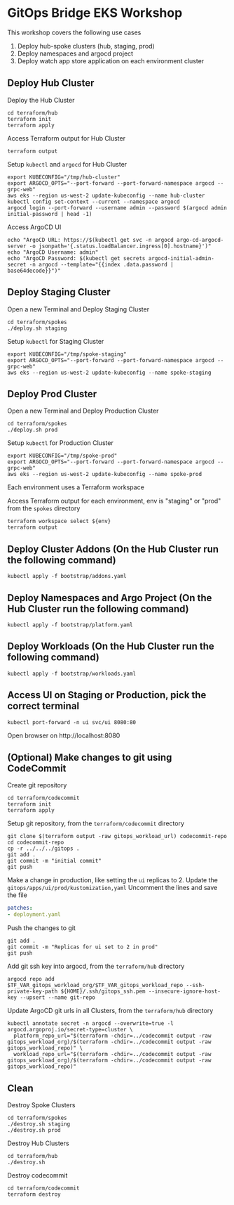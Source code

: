 # GitOps Bridge EKS Workshop

This workshop covers the following use cases

1. Deploy hub-spoke clusters (hub, staging, prod)
1. Deploy namespaces and argocd project
1. Deploy watch app store application on each environment cluster


## Deploy Hub Cluster
Deploy the Hub Cluster
```shell
cd terraform/hub
terraform init
terraform apply
```

Access Terraform output for Hub Cluster
```shell
terraform output
```

Setup `kubectl` and `argocd` for Hub Cluster
```shell
export KUBECONFIG="/tmp/hub-cluster"
export ARGOCD_OPTS="--port-forward --port-forward-namespace argocd --grpc-web"
aws eks --region us-west-2 update-kubeconfig --name hub-cluster
kubectl config set-context --current --namespace argocd
argocd login --port-forward --username admin --password $(argocd admin initial-password | head -1)
```
Access ArgoCD UI
```shell
echo "ArgoCD URL: https://$(kubectl get svc -n argocd argo-cd-argocd-server -o jsonpath='{.status.loadBalancer.ingress[0].hostname}')"
echo "ArgoCD Username: admin"
echo "ArgoCD Password: $(kubectl get secrets argocd-initial-admin-secret -n argocd --template="{{index .data.password | base64decode}}")"
```

## Deploy Staging Cluster

Open a new Terminal and Deploy Staging Cluster
```shell
cd terraform/spokes
./deploy.sh staging
```

Setup `kubectl` for Staging Cluster
```shell
export KUBECONFIG="/tmp/spoke-staging"
export ARGOCD_OPTS="--port-forward --port-forward-namespace argocd --grpc-web"
aws eks --region us-west-2 update-kubeconfig --name spoke-staging
```

## Deploy Prod Cluster

Open a new Terminal and Deploy Production Cluster
```shell
cd terraform/spokes
./deploy.sh prod
```

Setup `kubectl` for Production Cluster
```shell
export KUBECONFIG="/tmp/spoke-prod"
export ARGOCD_OPTS="--port-forward --port-forward-namespace argocd --grpc-web"
aws eks --region us-west-2 update-kubeconfig --name spoke-prod
```


Each environment uses a Terraform workspace

Access Terraform output for each environment, env is "staging" or "prod" from the `spokes` directory
```shell
terraform workspace select ${env}
terraform output
```

## Deploy Cluster Addons (On the Hub Cluster run the following command)
```shell
kubectl apply -f bootstrap/addons.yaml
```

## Deploy Namespaces and Argo Project (On the Hub Cluster run the following command)
```shell
kubectl apply -f bootstrap/platform.yaml
```

## Deploy Workloads (On the Hub Cluster run the following command)
```shell
kubectl apply -f bootstrap/workloads.yaml
```


## Access UI on Staging or Production, pick the correct terminal
```shell
kubectl port-forward -n ui svc/ui 8080:80
```
Open browser on http://localhost:8080



## (Optional) Make changes to git using CodeCommit

Create git repository
```shell
cd terraform/codecommit
terraform init
terraform apply
```

Setup git repository, from the `terraform/codecommit` directory
```shell
git clone $(terraform output -raw gitops_workload_url) codecommit-repo
cd codecommit-repo
cp -r ../../../gitops .
git add .
git commit -m "initial commit"
git push
```

Make a change in production, like setting the `ui` replicas to 2.
Update the `gitops/apps/ui/prod/kustomization,yaml`
Uncomment the lines and save the file
```yaml
patches:
- deployment.yaml
```
Push the changes to git
```shell
git add .
git commit -m "Replicas for ui set to 2 in prod"
git push
```


Add git ssh key into argocd, from the `terraform/hub` directory
```shell
argocd repo add $TF_VAR_gitops_workload_org/$TF_VAR_gitops_workload_repo --ssh-private-key-path ${HOME}/.ssh/gitops_ssh.pem --insecure-ignore-host-key --upsert --name git-repo
```

Update ArgoCD git urls in all Clusters, from the `terraform/hub` directory
```shell
kubectl annotate secret -n argocd --overwrite=true -l argocd.argoproj.io/secret-type=cluster \
  platform_repo_url="$(terraform -chdir=../codecommit output -raw gitops_workload_org)/$(terraform -chdir=../codecommit output -raw gitops_workload_repo)" \
  workload_repo_url="$(terraform -chdir=../codecommit output -raw gitops_workload_org)/$(terraform -chdir=../codecommit output -raw gitops_workload_repo)"
```



## Clean

Destroy Spoke Clusters
```shell
cd terraform/spokes
./destroy.sh staging
./destroy.sh prod
```

Destroy Hub Clusters
```shell
cd terraform/hub
./destroy.sh
```

Destroy codecommit
```shell
cd terraform/codecommit
terraform destroy
```
